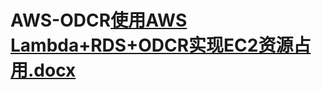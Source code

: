# AWS-ODCR[使用AWS Lambda+RDS+ODCR实现EC2资源占用.docx](https://github.com/percy-han/AWS-ODCR/files/10186197/AWS.Lambda%2BRDS%2BODCR.EC2.docx)
